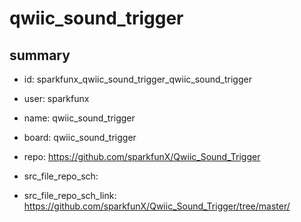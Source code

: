 # qwiic_sound_trigger
 
## summary 
* id: sparkfunx_qwiic_sound_trigger_qwiic_sound_trigger
* user: sparkfunx
* name: qwiic_sound_trigger
* board: qwiic_sound_trigger
* repo: https://github.com/sparkfunX/Qwiic_Sound_Trigger



* src_file_repo_sch: 
* src_file_repo_sch_link: https://github.com/sparkfunX/Qwiic_Sound_Trigger/tree/master/






